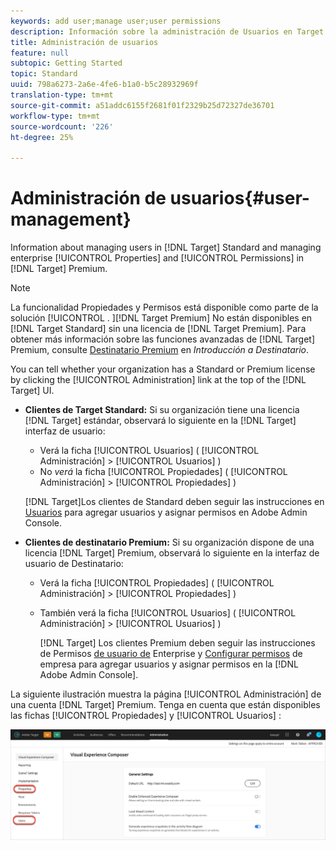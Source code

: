 ```yaml
---
keywords: add user;manage user;user permissions
description: Información sobre la administración de Usuarios en Target Standard y la administración de Propiedades y Permisos empresariales en Target Premium.
title: Administración de usuarios
feature: null
subtopic: Getting Started
topic: Standard
uuid: 798a6273-2a6e-4fe6-b1a0-b5c28932969f
translation-type: tm+mt
source-git-commit: a51addc6155f2681f01f2329b25d72327de36701
workflow-type: tm+mt
source-wordcount: '226'
ht-degree: 25%

---
```



# Administración de usuarios{#user-management}

Information about managing users in [!DNL Target] Standard and managing enterprise [!UICONTROL Properties] and [!UICONTROL Permissions] in [!DNL Target] Premium.

>[!NOTE]
>
>La funcionalidad Propiedades y Permisos está disponible como parte de la solución [!UICONTROL . ][!DNL Target Premium] No están disponibles en [!DNL Target Standard] sin una licencia de [!DNL Target Premium]. Para obtener más información sobre las funciones avanzadas de [!DNL Target] Premium, consulte [Destinatario Premium](/help/c-intro/intro.md#premium) en *Introducción a Destinatario*.

You can tell whether your organization has a Standard or Premium license by clicking the [!UICONTROL Administration] link at the top of the [!DNL Target] UI.

* **Clientes de Target Standard:** Si su organización tiene una licencia [!DNL Target] estándar, observará lo siguiente en la [!DNL Target] interfaz de usuario:

   * Verá la ficha [!UICONTROL Usuarios] ( [!UICONTROL Administración] > [!UICONTROL Usuarios] )
   * No *verá* la ficha [!UICONTROL Propiedades] ( [!UICONTROL Administración] > [!UICONTROL Propiedades] )

   [!DNL Target]Los clientes de Standard deben seguir las instrucciones en [Usuarios](/help/administrating-target/c-user-management/c-user-management/user-management.md) para agregar usuarios y asignar permisos en Adobe Admin Console.

* **Clientes de destinatario Premium:** Si su organización dispone de una licencia [!DNL Target] Premium, observará lo siguiente en la interfaz de usuario de Destinatario:

   * Verá la ficha [!UICONTROL Propiedades] ( [!UICONTROL Administración] > [!UICONTROL Propiedades] )
   * También verá la ficha [!UICONTROL Usuarios] ( [!UICONTROL Administración] > [!UICONTROL Usuarios] )

      [!DNL Target] Los clientes Premium deben seguir las instrucciones de Permisos [de usuario de](../../administrating-target/c-user-management/property-channel/property-channel.md#concept_E396B16FA2024ADBA27BC056138F9838) Enterprise y [Configurar permisos](../../administrating-target/c-user-management/property-channel/properties-overview.md#concept_22F2855DBF0D4754B9460F5D68749C71) de empresa para agregar usuarios y asignar permisos en la [!DNL Adobe Admin Console].

La siguiente ilustración muestra la página [!UICONTROL Administración] de una cuenta [!DNL Target] Premium. Tenga en cuenta que están disponibles las fichas [!UICONTROL Propiedades] y [!UICONTROL Usuarios] :

![Ficha Administración](/help/administrating-target/assets/premium.png)

